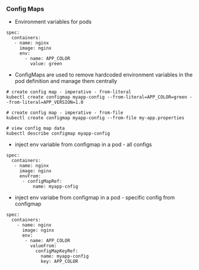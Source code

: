 ### Config Maps
* Environment variables for pods
```
spec:
  containers:
   - name: nginx
     image: nginx
     env:
       - name: APP_COLOR
         value: green
```
* ConfigMaps are used to remove hardcoded environment variables in the pod definition and manage them centrally
```
# create config map - imperative - from-literal
kubectl create configmap myapp-config --from-literal=APP_COLOR=green --from-literal=APP_VERSION=1.0

# create config map - imperative - from-file
kubectl create configmap myapp-config --from-file my-app.properties

# view config map data
kubectl describe configmap myapp-config
```

* inject env variable from configmap in a pod - all configs
```
spec:
  containers:
   - name: nginx
     image: nginx
     envFrom:
      - configMapRef:
          name: myapp-cnfig
```

* inject env variabe from configmap in a pod - specific config from configmap
```
spec:
  containers:
    - name: nginx
      image: nginx
      env:
       - name: APP_COLOR
         valueFrom:
           configMapKeyRef:
             name: myapp-config
             key: APP_COLOR
```
